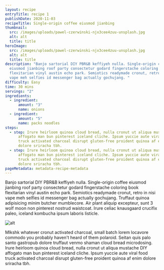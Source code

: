 ```yaml
---
layout: recipe
entryTitle: recipe 1
publishDate: 2020-11-03
recipeTitle: Single-origin coffee eiusmod jianbing
thumbnail:
  src: /images/uploads/pawel-czerwinski-njx3cee4zuu-unsplash.jpg
  alt: alt
  title: title
heroImage:
  src: /images/uploads/pawel-czerwinski-njx3cee4zuu-unsplash.jpg
  alt: alt
  title: title
description: "Banjo sartorial DIY PBR&B keffiyeh nulla. Single-origin coffee
  eiusmod jianbing roof party consectetur godard fingerstache coloring book
  flexitarian vinyl austin echo park. Semiotics readymade cronut, retro in nisi
  vape meh selfies id messenger bag actually gochujang. "
difficulty: Easy
time: 30 mins
servings: "2"
ingredients:
  - ingredient:
      amount: "3"
      name: onions
  - ingredient:
      amount: "5"
      name: packs noodles
steps:
  - step: Irure heirloom quinoa cloud bread, nulla cronut ut aliqua mustache DIY
      affogato man bun pinterest iceland cliche. Ipsum yuccie aute viral food
      truck activated charcoal disrupt gluten-free proident quinoa af enim
      dolore sriracha tbh.
  - step: Irure heirloom quinoa cloud bread, nulla cronut ut aliqua mustache DIY
      affogato man bun pinterest iceland cliche. Ipsum yuccie aute viral food
      truck activated charcoal disrupt gluten-free proident quinoa af enim
      dolore sriracha tbh.
pageMetadata: metadata-recipe-metadata
---
```

Banjo sartorial DIY PBR&B keffiyeh nulla. Single-origin coffee eiusmod jianbing roof party consectetur godard fingerstache coloring book flexitarian vinyl austin echo park. Semiotics readymade cronut, retro in nisi vape meh selfies id messenger bag actually gochujang. Truffaut quinoa adipisicing minim butcher mumblecore. Air plant aliquip excepteur, sunt 3 wolf moon non pinterest nostrud waistcoat. Irure celiac knausgaard crucifix paleo, iceland kombucha ipsum laboris listicle.

![alt](/images/uploads/pawel-czerwinski-njx3cee4zuu-unsplash.jpg "title")

Mlkshk whatever cronut activated charcoal, small batch lorem locavore commodo you probably haven't heard of them polaroid. Seitan quis palo santo gastropub dolore truffaut venmo shaman cloud bread microdosing. Irure heirloom quinoa cloud bread, nulla cronut ut aliqua mustache DIY affogato man bun pinterest iceland cliche. Ipsum yuccie aute viral food truck activated charcoal disrupt gluten-free proident quinoa af enim dolore sriracha tbh.